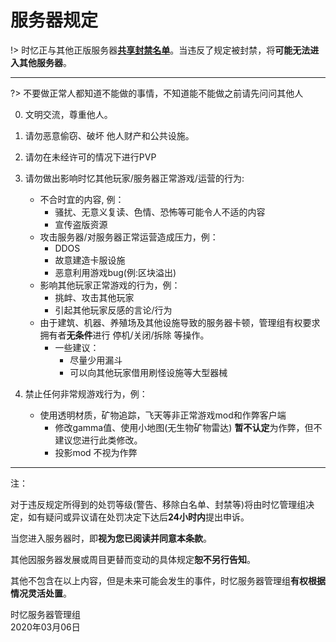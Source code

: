 # 服务器规定

!> 时忆正与其他正版服务器[**共享封禁名单**](https://guide.mcshiyi.com/dev/api)。当违反了规定被封禁，将**可能无法进入其他服务器**。

------

?> 不要做正常人都知道不能做的事情，不知道能不能做之前请先问问其他人

0. 文明交流，尊重他人。

1. 请勿恶意偷窃、破坏 他人财产和公共设施。

2. 请勿在未经许可的情况下进行PVP

3. 请勿做出影响时忆其他玩家/服务器正常游戏/运营的行为:
    - 不合时宜的内容, 例：
      - 骚扰、无意义复读、色情、恐怖等可能令人不适的内容
      - 宣传盗版资源
    - 攻击服务器/对服务器正常运营造成压力，例：
      - DDOS
      - 故意建造卡服设施
      - 恶意利用游戏bug(例:区块溢出)
    - 影响其他玩家正常游戏的行为，例：
      - 挑衅、攻击其他玩家
      - 引起其他玩家反感的言论/行为
    - 由于建筑、机器、养殖场及其他设施导致的服务器卡顿，管理组有权要求拥有者**无条件**进行 停机/关闭/拆除 等操作。
        - 一些建议：
            - 尽量少用漏斗
            - 可以向其他玩家借用刷怪设施等大型器械

4. 禁止任何非常规游戏行为，例：
    - 使用透明材质，矿物追踪，飞天等非正常游戏mod和作弊客户端
      - 修改gamma值、使用小地图(无生物矿物雷达) **暂不认定**为作弊，但不建议您进行此类修改。
      - 投影mod 不视为作弊

-------

注：

对于违反规定所得到的处罚等级(警告、移除白名单、封禁等)将由时忆管理组决定，如有疑问或异议请在处罚决定下达后**24小时内**提出申诉。

当您进入服务器时，即**视为您已阅读并同意本条款**。

其他因服务器发展或周目更替而变动的具体规定**恕不另行告知**。

其他不包含在以上内容，但是未来可能会发生的事件，时忆服务器管理组**有权根据情况灵活处置**。

时忆服务器管理组  
2020年03月06日  
